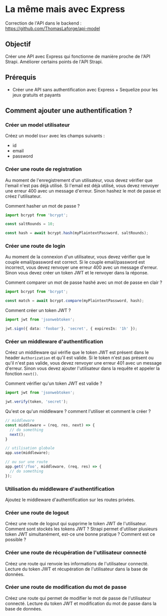 # La même mais avec Express

Correction de l'API dans le backend :
https://github.com/ThomasLaforge/api-model


## Objectif

Créer une API avec Express qui fonctionne de manière proche de l'API Strapi.
Améliorer certains points de l'API Strapi.

## Prérequis

- Créer une API sans authentification avec Express + Sequelize pour les jeux gratuits et payants

## Comment ajouter une authentification ?

### Créer un model utilisateur

Créez un model `User` avec les champs suivants :
- id
- email
- password

### Créer une route de registration

Au moment de l'enregistrement d'un utilisateur, vous devez vérifier que l'email n'est pas déjà utilisé.
Si l'email est déjà utilisé, vous devez renvoyer une erreur 400 avec un message d'erreur.
Sinon hashez le mot de passe et créez l'utilisateur.

Comment hasher un mot de passe ?

```ts
import bcrypt from 'bcrypt';

const saltRounds = 10;

const hash = await bcrypt.hash(myPlaintextPassword, saltRounds);
```

### Créer une route de login

Au moment de la connexion d'un utilisateur, vous devez vérifier que le couple email/password est correct.
Si le couple email/password est incorrect, vous devez renvoyer une erreur 400 avec un message d'erreur.
Sinon vous devez créer un token JWT et le renvoyer dans la réponse.

Comment comparer un mot de passe hashé avec un mot de passe en clair ?

```ts
import bcrypt from 'bcrypt';

const match = await bcrypt.compare(myPlaintextPassword, hash);
```

Comment créer un token JWT ?

```ts
import jwt from 'jsonwebtoken';

jwt.sign({ data: 'foobar'}, 'secret', { expiresIn: '1h' });
```

### Créer un middleware d'authentification

Créez un middleware qui vérifie que le token JWT est présent dans le header `Authorization` et qu'il est valide.
Si le token n'est pas présent ou qu'il n'est pas valide, vous devez renvoyer une erreur 401 avec un message d'erreur.
Sinon vous devez ajouter l'utilisateur dans la requête et appeler la fonction `next()`.

Comment vérifier qu'un token JWT est valide ?

```ts
import jwt from 'jsonwebtoken';

jwt.verify(token, 'secret');
```

Qu'est ce qu'un middleware ? comment l'utiliser et comment le créer ?

```ts
// middleware
const middleware = (req, res, next) => {
  // do something
  next();
}

// utilisation globale
app.use(middleware);

// ou sur une route
app.get('/foo', middleware, (req, res) => {
  // do something
});
```

### Utilisation du middleware d'authentification

Ajoutez le middleware d'authentification sur les routes privées.

### Créer une route de logout

Créez une route de logout qui supprime le token JWT de l'utilisateur.
Comment sont stockés les tokens JWT ?
Strapi permet d'utiliser plusieurs token JWT simultanément, est-ce une bonne pratique ?
Comment est ce possible ?

### Créer une route de récupération de l'utilisateur connecté

Créez une route qui renvoie les informations de l'utilisateur connecté.
Lecture du token JWT et récupération de l'utilisateur dans la base de données.

### Créer une route de modification du mot de passe

Créez une route qui permet de modifier le mot de passe de l'utilisateur connecté.
Lecture du token JWT et modification du mot de passe dans la base de données.